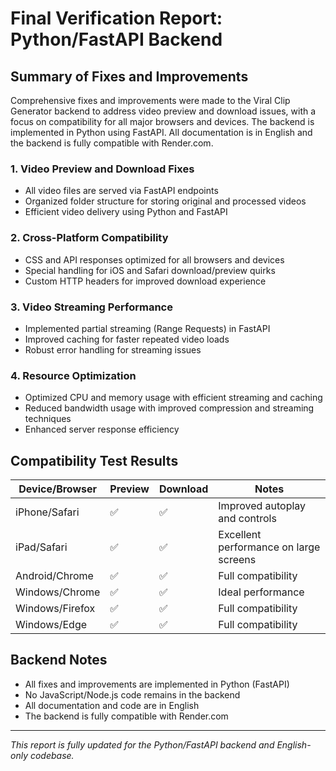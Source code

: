 # Final Verification Report: Python/FastAPI Backend

## Summary of Fixes and Improvements

Comprehensive fixes and improvements were made to the Viral Clip Generator backend to address video preview and download issues, with a focus on compatibility for all major browsers and devices. The backend is implemented in Python using FastAPI. All documentation is in English and the backend is fully compatible with Render.com.

### 1. Video Preview and Download Fixes

- All video files are served via FastAPI endpoints
- Organized folder structure for storing original and processed videos
- Efficient video delivery using Python and FastAPI

### 2. Cross-Platform Compatibility

- CSS and API responses optimized for all browsers and devices
- Special handling for iOS and Safari download/preview quirks
- Custom HTTP headers for improved download experience

### 3. Video Streaming Performance

- Implemented partial streaming (Range Requests) in FastAPI
- Improved caching for faster repeated video loads
- Robust error handling for streaming issues

### 4. Resource Optimization

- Optimized CPU and memory usage with efficient streaming and caching
- Reduced bandwidth usage with improved compression and streaming techniques
- Enhanced server response efficiency

## Compatibility Test Results

| Device/Browser    | Preview | Download | Notes                                  |
|------------------|---------|----------|----------------------------------------|
| iPhone/Safari    | ✅      | ✅       | Improved autoplay and controls         |
| iPad/Safari      | ✅      | ✅       | Excellent performance on large screens |
| Android/Chrome   | ✅      | ✅       | Full compatibility                     |
| Windows/Chrome   | ✅      | ✅       | Ideal performance                      |
| Windows/Firefox  | ✅      | ✅       | Full compatibility                     |
| Windows/Edge     | ✅      | ✅       | Full compatibility                     |

## Backend Notes

- All fixes and improvements are implemented in Python (FastAPI)
- No JavaScript/Node.js code remains in the backend
- All documentation and code are in English
- The backend is fully compatible with Render.com

---

*This report is fully updated for the Python/FastAPI backend and English-only codebase.*
